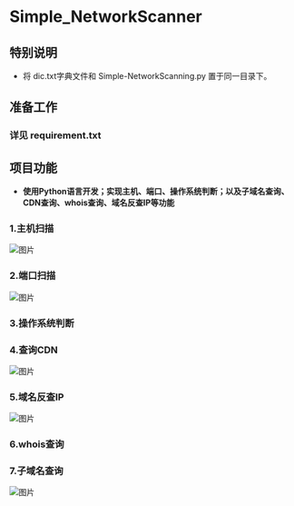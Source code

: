 # Simple_NetworkScanner
## 特别说明
- 将 dic.txt字典文件和 Simple-NetworkScanning.py 置于同一目录下。


## 准备工作
### 详见 requirement.txt

## 项目功能
- **使用Python语言开发；实现主机、端口、操作系统判断；以及子域名查询、CDN查询、whois查询、域名反查IP等功能**
### 1.主机扫描
![图片](https://user-images.githubusercontent.com/102449999/178092996-d12d9739-48d5-4d7e-acad-c9a65606b671.png)



### 2.端口扫描
![图片](https://user-images.githubusercontent.com/102449999/178093046-85ace005-3af8-4002-a1ab-c96d0ca244d5.png)



### 3.操作系统判断


### 4.查询CDN
![图片](https://user-images.githubusercontent.com/102449999/178093081-c3978c5f-336c-4111-83c3-34a136ef09f6.png)




### 5.域名反查IP
![图片](https://user-images.githubusercontent.com/102449999/178093106-a13c30a5-a334-4de0-b641-101dffad739e.png)



### 6.whois查询

### 7.子域名查询
![图片](https://user-images.githubusercontent.com/102449999/178092937-c5374ec7-ec11-4ae2-885c-39951fd6845d.png)

